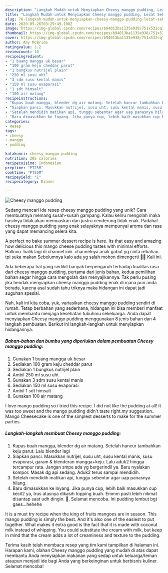 ```yaml
---
description: "Langkah Mudah untuk Menyiapkan Cheesy manggo pudding, Lezat Sekali"
title: "Langkah Mudah untuk Menyiapkan Cheesy manggo pudding, Lezat Sekali"
slug: 76-langkah-mudah-untuk-menyiapkan-cheesy-manggo-pudding-lezat-sekali
date: 2020-05-26T03:29:49.108Z
image: https://img-global.cpcdn.com/recipes/b94013ba1135e938/751x532cq70/cheesy-manggo-pudding-foto-resep-utama.jpg
thumbnail: https://img-global.cpcdn.com/recipes/b94013ba1135e938/751x532cq70/cheesy-manggo-pudding-foto-resep-utama.jpg
cover: https://img-global.cpcdn.com/recipes/b94013ba1135e938/751x532cq70/cheesy-manggo-pudding-foto-resep-utama.jpg
author: Amy McBride
ratingvalue: 3.2
reviewcount: 10
recipeingredient:
- "1 buang mangga uk besar"
- "100 gram keju cheddar parut"
- "1 bungkus nutrijel plain"
- "250 ml susu uht"
- "3 sdm susu kental manis"
- "150 ml susu evaporasi"
- "1 sdt himsalt"
- "100 air matang"
recipeinstructions:
- "Kupas buah mangga, blender dg air matang. Setelah hancur tambahkan keju parut. Lalu blender lagi"
- "Siapkan panci. Masukkan nutrijel, susu uht, susu kental manis, susu evaporasi, garam &amp; blenderan mangga+keju. Lalu aduk2 hingga tercampur rata. Jangan smpe ada yg bergerindil ya. Baru nyalakan kompor. Masak dg api sedang. Aduk2 terus sampai mendidih."
- "Setelah mendidih matikan api, tunggu sebentar agar uap panasnya hilang."
- "Baru dimasukkan ke loyang. Jika punya cup, lebih baik masukkan cup kecil2 ya, trus atasnya dikasih topping buah. Emmm pasti lebih nikmat disantap saat udh dingin. 🥰. Selamat mencoba. Ini pudding lembut bgt gaes...hehehe"
categories:
- Resep
tags:
- cheesy
- manggo
- pudding

katakunci: cheesy manggo pudding 
nutrition: 205 calories
recipecuisine: Indonesian
preptime: "PT25M"
cooktime: "PT55M"
recipeyield: "1"
recipecategory: Dinner

---
```



![Cheesy manggo pudding](https://img-global.cpcdn.com/recipes/b94013ba1135e938/751x532cq70/cheesy-manggo-pudding-foto-resep-utama.jpg)

Sedang mencari ide resep cheesy manggo pudding yang unik? Cara membuatnya memang susah-susah gampang. Kalau keliru mengolah maka hasilnya tidak akan memuaskan dan justru cenderung tidak enak. Padahal cheesy manggo pudding yang enak selayaknya mempunyai aroma dan rasa yang dapat memancing selera kita.

A perfect no bake summer dessert recipe is here. Its that easy and amazing how delicious this mango cheese pudding tastes with minimal efforts. Hallooo. balik lagi di channel iniii. channelnya anak gabut yg cinta rebahan. tpi suka makan Sebelumnya kalo ada yg salah mohon dimengerti 🙏🏻 Kali ini.

Ada beberapa hal yang sedikit banyak berpengaruh terhadap kualitas rasa dari cheesy manggo pudding, pertama dari jenis bahan, kedua pemilihan bahan segar hingga cara mengolah dan menyajikannya. Tak perlu pusing jika hendak menyiapkan cheesy manggo pudding enak di mana pun anda berada, karena asal sudah tahu triknya maka hidangan ini dapat jadi suguhan spesial.


Nah, kali ini kita coba, yuk, variasikan cheesy manggo pudding sendiri di rumah. Tetap berbahan yang sederhana, hidangan ini bisa memberi manfaat untuk membantu menjaga kesehatan tubuhmu sekeluarga. Anda dapat menyiapkan Cheesy manggo pudding menggunakan 8 jenis bahan dan 4 langkah pembuatan. Berikut ini langkah-langkah untuk menyiapkan hidangannya.

<!--inarticleads1-->

##### Bahan-bahan dan bumbu yang diperlukan dalam pembuatan Cheesy manggo pudding:

1. Gunakan 1 buang mangga uk besar
1. Sediakan 100 gram keju cheddar parut
1. Sediakan 1 bungkus nutrijel plain
1. Ambil 250 ml susu uht
1. Gunakan 3 sdm susu kental manis
1. Sediakan 150 ml susu evaporasi
1. Ambil 1 sdt himsalt
1. Gunakan 100 air matang


I love mango pudding so i tried this recipe. I did not like the pudding at all! It was too sweet and the mango pudding didn&#39;t taste right.my suggestion.. Mango Cheesecake is one of the simplest desserts to make for the summer parties. 

<!--inarticleads2-->

##### Langkah-langkah membuat Cheesy manggo pudding:

1. Kupas buah mangga, blender dg air matang. Setelah hancur tambahkan keju parut. Lalu blender lagi
1. Siapkan panci. Masukkan nutrijel, susu uht, susu kental manis, susu evaporasi, garam &amp; blenderan mangga+keju. Lalu aduk2 hingga tercampur rata. Jangan smpe ada yg bergerindil ya. Baru nyalakan kompor. Masak dg api sedang. Aduk2 terus sampai mendidih.
1. Setelah mendidih matikan api, tunggu sebentar agar uap panasnya hilang.
1. Baru dimasukkan ke loyang. Jika punya cup, lebih baik masukkan cup kecil2 ya, trus atasnya dikasih topping buah. Emmm pasti lebih nikmat disantap saat udh dingin. 🥰. Selamat mencoba. Ini pudding lembut bgt gaes...hehehe


It is a must try recipe when the king of fruits mangoes are in season. This mango pudding is simply the best. And it&#39;s also one of the easiest to put together. What makes it extra good is the fact that it is made with coconut milk instead of whipping. You could substitute the cream with milk, but keep in mind that the cream adds a lot of creaminess and texture to the pudding. 

Terima kasih telah membaca resep yang tim kami tampilkan di halaman ini. Harapan kami, olahan Cheesy manggo pudding yang mudah di atas dapat membantu Anda menyiapkan makanan yang sedap untuk keluarga/teman ataupun menjadi ide bagi Anda yang berkeinginan untuk berbisnis kuliner. Selamat mencoba!
